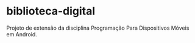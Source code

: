 # biblioteca-digital
Projeto de extensão da disciplina Programação Para Dispositivos Móveis em Android.
